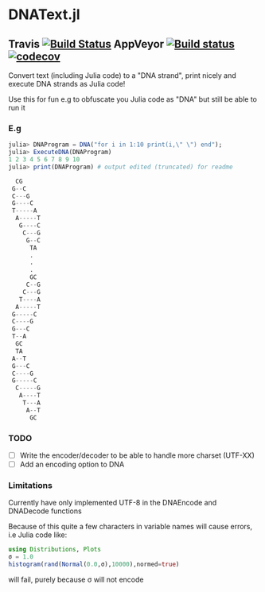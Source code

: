 # DNAText.jl 
## Travis [![Build Status](https://travis-ci.com/harveydevereux/DNAText.jl.svg?branch=master)](https://travis-ci.com/harveydevereux/DNAText.jl) AppVeyor [![Build status](https://ci.appveyor.com/api/projects/status/r3x53cnn3n7352tf?svg=true)](https://ci.appveyor.com/project/harveydevereux/dnatext-jl) [![codecov](https://codecov.io/gh/harveydevereux/DNAText.jl/branch/master/graph/badge.svg)](https://codecov.io/gh/harveydevereux/DNAText.jl)




Convert text (including Julia code) to a "DNA strand", print nicely and execute DNA strands as Julia code! 

Use this for fun e.g to obfuscate you Julia code as "DNA" but still be able to run it

### E.g
```Julia
julia> DNAProgram = DNA("for i in 1:10 print(i,\" \") end");
julia> ExecuteDNA(DNAProgram)
1 2 3 4 5 6 7 8 9 10
julia> print(DNAProgram) # output edited (truncated) for readme

  CG
 G--C
 C---G
 G----C
 T-----A
  A-----T
   G----C
    C---G
     G--C
      TA
      .
      .
      .
      GC
     C--G
    C---G
   T----A
  A-----T
 G-----C
 C----G
 G---C
 T--A
  GC
  TA
 A--T
 G---C
 C----G
 G-----C
  C-----G
   A----T
    T---A
     A--T
      GC
```

### TODO
- [ ] Write the encoder/decoder to be able to handle more charset (UTF-XX)
- [ ] Add an encoding option to DNA

### Limitations

Currently have only implemented UTF-8 in the DNAEncode and DNADecode functions

Because of this quite a few characters in variable names will cause errors, i.e Julia
code like:
```Julia
using Distributions, Plots
σ = 1.0
histogram(rand(Normal(0.0,σ),10000),normed=true)
```
will fail, purely because σ will not encode
